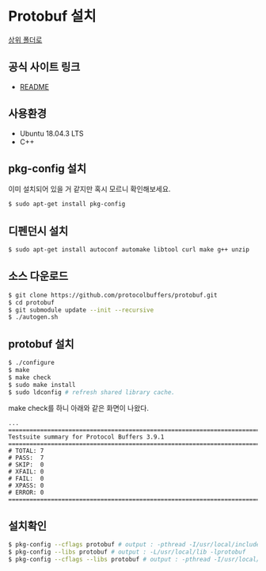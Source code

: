 # Protobuf 설치

[상위 폴더로](../index.md)

## 공식 사이트 링크
- [README](https://github.com/protocolbuffers/protobuf/blob/master/src/README.md)

## 사용환경
- Ubuntu 18.04.3 LTS
- C++

## pkg-config 설치
이미 설치되어 있을 거 같지만 혹시 모르니 확인해보세요.
```bash
$ sudo apt-get install pkg-config
```

## 디펜던시 설치
```bash
$ sudo apt-get install autoconf automake libtool curl make g++ unzip
```

## 소스 다운로드
```bash
$ git clone https://github.com/protocolbuffers/protobuf.git
$ cd protobuf
$ git submodule update --init --recursive
$ ./autogen.sh
```

## protobuf 설치
```bash
$ ./configure
$ make
$ make check
$ sudo make install
$ sudo ldconfig # refresh shared library cache.
```

make check를 하니 아래와 같은 화면이 나왔다.
```
...
============================================================================
Testsuite summary for Protocol Buffers 3.9.1
============================================================================
# TOTAL: 7
# PASS:  7
# SKIP:  0
# XFAIL: 0
# FAIL:  0
# XPASS: 0
# ERROR: 0
============================================================================
```

## 설치확인
``` bash
$ pkg-config --cflags protobuf # output : -pthread -I/usr/local/include
$ pkg-config --libs protobuf # output : -L/usr/local/lib -lprotobuf
$ pkg-config --cflags --libs protobuf # output : -pthread -I/usr/local/include -L/usr/local/lib -lprotobuf
```
